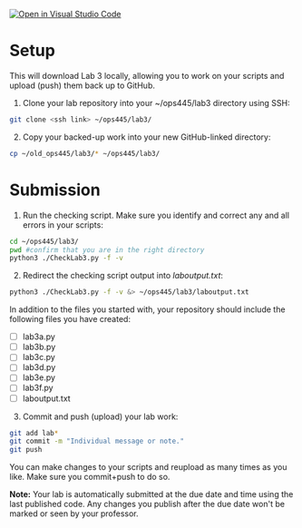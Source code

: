 [![Open in Visual Studio Code](https://classroom.github.com/assets/open-in-vscode-718a45dd9cf7e7f842a935f5ebbe5719a5e09af4491e668f4dbf3b35d5cca122.svg)](https://classroom.github.com/online_ide?assignment_repo_id=15116189&assignment_repo_type=AssignmentRepo)
# Setup
This will download Lab 3 locally, allowing you to work on your scripts and upload (push) them back up to GitHub.

1. Clone your lab repository into your ~/ops445/lab3 directory using SSH:
```bash
git clone <ssh link> ~/ops445/lab3/
```
2. Copy your backed-up work into your new GitHub-linked directory:
```bash
cp ~/old_ops445/lab3/* ~/ops445/lab3/
```

# Submission
1. Run the checking script. Make sure you identify and correct any and all errors in your scripts:
```bash
cd ~/ops445/lab3/
pwd #confirm that you are in the right directory
python3 ./CheckLab3.py -f -v
```
2. Redirect the checking script output into *laboutput.txt*:
```bash
python3 ./CheckLab3.py -f -v &> ~/ops445/lab3/laboutput.txt
```

In addition to the files you started with, your repository should include the
following files you have created:

- [ ] lab3a.py
- [ ] lab3b.py
- [ ] lab3c.py
- [ ] lab3d.py
- [ ] lab3e.py
- [ ] lab3f.py
- [ ] laboutput.txt 

3. Commit and push (upload) your lab work:
```bash
git add lab*
git commit -m "Individual message or note."
git push
```

You can make changes to your scripts and reupload as many times as you like. Make sure you commit+push to do so.

**Note:** Your lab is automatically submitted at the due date and time using the last published code. Any changes you publish after the due date won't be marked or seen by your professor.
